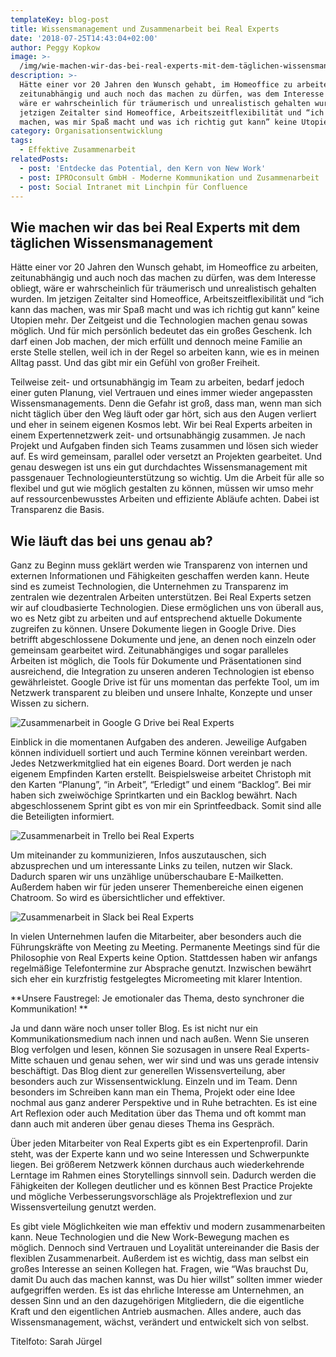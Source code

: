 ```yaml
---
templateKey: blog-post
title: Wissensmanagement und Zusammenarbeit bei Real Experts
date: '2018-07-25T14:43:04+02:00'
author: Peggy Kopkow
image: >-
  /img/wie-machen-wir-das-bei-real-experts-mit-dem-täglichen-wissensmanagement_.png
description: >-
  Hätte einer vor 20 Jahren den Wunsch gehabt, im Homeoffice zu arbeiten,
  zeitunabhängig und auch noch das machen zu dürfen, was dem Interesse obliegt,
  wäre er wahrscheinlich für träumerisch und unrealistisch gehalten wurden. Im
  jetzigen Zeitalter sind Homeoffice, Arbeitszeitflexibilität und “ich kann das
  machen, was mir Spaß macht und was ich richtig gut kann” keine Utopien mehr.
category: Organisationsentwicklung
tags:
  - Effektive Zusammenarbeit
relatedPosts:
  - post: 'Entdecke das Potential, den Kern von New Work'
  - post: IPROconsult GmbH - Moderne Kommunikation und Zusammenarbeit
  - post: Social Intranet mit Linchpin für Confluence
---
```

## Wie machen wir das bei Real Experts mit dem täglichen Wissensmanagement

Hätte einer vor 20 Jahren den Wunsch gehabt, im Homeoffice zu arbeiten, zeitunabhängig und auch noch das machen zu dürfen, was dem Interesse obliegt, wäre er wahrscheinlich für träumerisch und unrealistisch gehalten wurden. Im jetzigen Zeitalter sind Homeoffice, Arbeitszeitflexibilität und “ich kann das machen, was mir Spaß macht und was ich richtig gut kann” keine Utopien mehr. Der Zeitgeist und die Technologien machen genau sowas möglich. Und für mich persönlich bedeutet das ein großes Geschenk. Ich darf einen Job machen, der mich erfüllt und dennoch meine Familie an erste Stelle stellen, weil ich in der Regel so arbeiten kann, wie es in meinen Alltag passt. Und das gibt mir ein Gefühl von großer Freiheit. 

Teilweise zeit- und ortsunabhängig im Team zu arbeiten, bedarf jedoch einer guten Planung, viel Vertrauen und eines immer wieder angepassten Wissensmanagements. Denn die Gefahr ist groß, dass man, wenn man sich nicht täglich über den Weg läuft oder gar hört, sich aus den Augen verliert und eher in seinem eigenen Kosmos lebt. Wir bei Real Experts arbeiten in einem Expertennetzwerk zeit- und ortsunabhängig zusammen. Je nach Projekt und Aufgaben finden sich Teams zusammen und lösen sich wieder auf. Es wird gemeinsam, parallel oder versetzt an Projekten gearbeitet. Und genau deswegen ist uns ein gut durchdachtes Wissensmanagement mit passgenauer Technologieunterstützung so wichtig. Um die Arbeit für alle so flexibel und gut wie möglich gestalten zu können, müssen wir umso mehr auf ressourcenbewusstes Arbeiten und effiziente Abläufe achten. Dabei ist Transparenz die Basis.

## Wie läuft das bei uns genau ab?

Ganz zu Beginn muss geklärt werden wie Transparenz von internen und externen Informationen und Fähigkeiten geschaffen werden kann. Heute sind es zumeist Technologien, die Unternehmen zu Transparenz im zentralen wie dezentralen Arbeiten unterstützen. Bei Real Experts setzen wir auf cloudbasierte Technologien.  Diese ermöglichen uns von überall aus, wo es Netz gibt zu arbeiten und auf entsprechend aktuelle Dokumente zugreifen zu können. Unsere Dokumente liegen in Google Drive. Dies betrifft abgeschlossene Dokumente und jene, an denen noch einzeln oder gemeinsam gearbeitet wird. Zeitunabhängiges und sogar paralleles Arbeiten ist möglich, die Tools für Dokumente und Präsentationen sind ausreichend, die Integration zu unseren anderen Technologien ist ebenso gewährleistet. Google Drive ist für uns momentan das perfekte Tool, um im Netzwerk transparent zu bleiben und unsere Inhalte, Konzepte und unser Wissen zu sichern.

![Zusammenarbeit in Google G Drive bei Real Experts](/img/zusammenarbeit-in-g-drive-bei-real-experts.png)

Einblick in die momentanen Aufgaben des anderen. Jeweilige Aufgaben können individuell sortiert und auch Termine können vereinbart werden.  Jedes Netzwerkmitglied hat ein eigenes Board. Dort werden je nach eigenem Empfinden Karten erstellt. Beispielsweise arbeitet Christoph mit den Karten “Planung”, “in Arbeit”, “Erledigt” und einem “Backlog”. Bei mir haben sich zweiwöchige Sprintkarten und ein Backlog bewährt. Nach abgeschlossenem Sprint gibt es von mir ein Sprintfeedback.  Somit sind alle die Beteiligten informiert.

![Zusammenarbeit in Trello bei Real Experts](/img/zusammenarbeit-in-trello-bei-real-experts.png)

Um miteinander zu kommunizieren, Infos auszutauschen, sich abzusprechen und um interessante Links zu teilen, nutzen wir Slack. Dadurch sparen wir uns unzählige unüberschaubare E-Mailketten. Außerdem haben wir für jeden unserer Themenbereiche einen eigenen Chatroom. So wird es übersichtlicher und effektiver.

![Zusammenarbeit in Slack bei Real Experts](/img/zusammenarbeit-in-slack-bei-real-experts-2.png)

In vielen Unternehmen laufen die Mitarbeiter, aber besonders auch die Führungskräfte von Meeting zu Meeting. Permanente Meetings sind für die Philosophie von Real Experts keine Option. Stattdessen haben wir anfangs regelmäßige Telefontermine zur Absprache genutzt. Inzwischen bewährt sich eher ein kurzfristig festgelegtes Micromeeting mit klarer Intention. 

**Unsere Faustregel: Je emotionaler das Thema, desto synchroner die Kommunikation! **

Ja und dann wäre noch unser toller Blog. Es ist nicht nur ein Kommunikationsmedium nach innen und nach außen. Wenn Sie unseren Blog verfolgen und lesen, können Sie sozusagen in unsere Real Experts-Mitte schauen und genau sehen, wer wir sind und was uns gerade intensiv beschäftigt. Das Blog dient zur generellen Wissensverteilung, aber besonders auch zur Wissensentwicklung. Einzeln und im Team. Denn besonders im Schreiben kann man ein Thema, Projekt oder eine Idee nochmal aus ganz anderer Perspektive und in Ruhe betrachten. Es ist eine Art Reflexion oder auch Meditation über das Thema und oft kommt man dann auch mit anderen über genau dieses Thema ins Gespräch. 

Über jeden Mitarbeiter von Real Experts gibt es ein Expertenprofil. Darin steht, was der Experte kann und wo seine Interessen und Schwerpunkte liegen. Bei größerem Netzwerk können durchaus auch wiederkehrende Lerntage im Rahmen eines Storytellings sinnvoll sein. Dadurch werden die Fähigkeiten der Kollegen deutlicher und es können Best Practice Projekte und mögliche Verbesserungsvorschläge als Projektreflexion und zur Wissensverteilung genutzt werden.

Es gibt viele Möglichkeiten wie man effektiv und modern zusammenarbeiten kann. Neue Technologien und die New Work-Bewegung machen es möglich. Dennoch sind Vertrauen und Loyalität untereinander die Basis der flexiblen Zusammenarbeit. Außerdem ist es wichtig, dass man selbst ein großes Interesse an seinen Kollegen hat.  Fragen, wie “Was brauchst Du, damit Du auch das machen kannst, was Du hier willst” sollten immer wieder aufgegriffen werden. Es ist das ehrliche Interesse am Unternehmen, an dessen Sinn und an den dazugehörigen Mitgliedern, die die eigentliche Kraft und den eigentlichen Antrieb ausmachen. Alles andere, auch das Wissensmanagement, wächst, verändert und entwickelt sich von selbst.

Titelfoto: Sarah Jürgel
